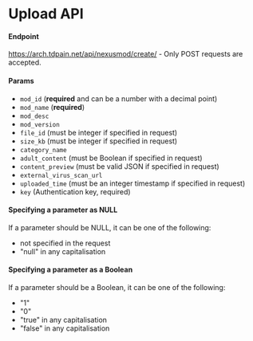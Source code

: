 # Upload API

#### Endpoint

https://arch.tdpain.net/api/nexusmod/create/ - Only POST requests are accepted.

#### Params

 * `mod_id` (**required** and can be a number with a decimal point)
 * `mod_name` (**required**)
 * `mod_desc`
 * `mod_version`
 * `file_id` (must be integer if specified in request)
 * `size_kb` (must be integer if specified in request)
 * `category_name`
 * `adult_content` (must be Boolean if specified in request)
 * `content_preview` (must be valid JSON if specified in request)
 * `external_virus_scan_url`
 * `uploaded_time` (must be an integer timestamp if specified in request)
 * `key` (Authentication key, required)

#### Specifying a parameter as NULL

If a parameter should be NULL, it can be one of the following:

- not specified in the request
- "null" in any capitalisation

#### Specifying a parameter as a Boolean

If a parameter should be a Boolean, it can be one of the following:

- "1"
- "0"
- "true" in any capitalisation
- "false" in any capitalisation
